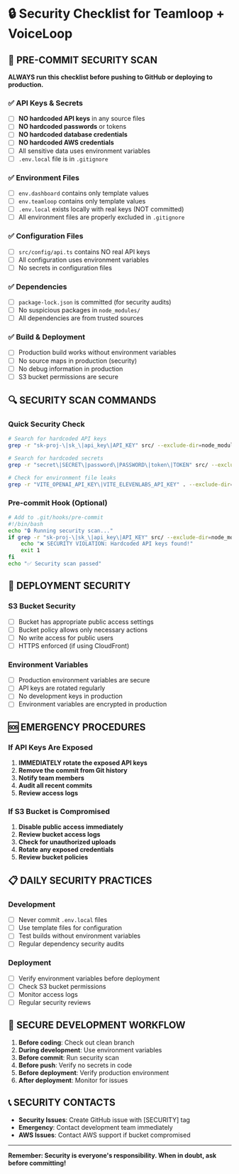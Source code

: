 # 🔒 Security Checklist for Teamloop + VoiceLoop

## 🚨 PRE-COMMIT SECURITY SCAN

**ALWAYS run this checklist before pushing to GitHub or deploying to production.**

### ✅ API Keys & Secrets
- [ ] **NO hardcoded API keys** in any source files
- [ ] **NO hardcoded passwords** or tokens
- [ ] **NO hardcoded database credentials**
- [ ] **NO hardcoded AWS credentials**
- [ ] All sensitive data uses environment variables
- [ ] `.env.local` file is in `.gitignore`

### ✅ Environment Files
- [ ] `env.dashboard` contains only template values
- [ ] `env.teamloop` contains only template values
- [ ] `.env.local` exists locally with real keys (NOT committed)
- [ ] All environment files are properly excluded in `.gitignore`

### ✅ Configuration Files
- [ ] `src/config/api.ts` contains NO real API keys
- [ ] All configuration uses environment variables
- [ ] No secrets in configuration files

### ✅ Dependencies
- [ ] `package-lock.json` is committed (for security audits)
- [ ] No suspicious packages in `node_modules/`
- [ ] All dependencies are from trusted sources

### ✅ Build & Deployment
- [ ] Production build works without environment variables
- [ ] No source maps in production (security)
- [ ] No debug information in production
- [ ] S3 bucket permissions are secure

## 🔍 SECURITY SCAN COMMANDS

### Quick Security Check
```bash
# Search for hardcoded API keys
grep -r "sk-proj-\|sk_\|api_key\|API_KEY" src/ --exclude-dir=node_modules

# Search for hardcoded secrets
grep -r "secret\|SECRET\|password\|PASSWORD\|token\|TOKEN" src/ --exclude-dir=node_modules

# Check for environment file leaks
grep -r "VITE_OPENAI_API_KEY\|VITE_ELEVENLABS_API_KEY" . --exclude-dir=node_modules --exclude="*.md"
```

### Pre-commit Hook (Optional)
```bash
# Add to .git/hooks/pre-commit
#!/bin/bash
echo "🔒 Running security scan..."
if grep -r "sk-proj-\|sk_\|api_key\|API_KEY" src/ --exclude-dir=node_modules; then
    echo "❌ SECURITY VIOLATION: Hardcoded API keys found!"
    exit 1
fi
echo "✅ Security scan passed"
```

## 🚀 DEPLOYMENT SECURITY

### S3 Bucket Security
- [ ] Bucket has appropriate public access settings
- [ ] Bucket policy allows only necessary actions
- [ ] No write access for public users
- [ ] HTTPS enforced (if using CloudFront)

### Environment Variables
- [ ] Production environment variables are secure
- [ ] API keys are rotated regularly
- [ ] No development keys in production
- [ ] Environment variables are encrypted in production

## 🆘 EMERGENCY PROCEDURES

### If API Keys Are Exposed
1. **IMMEDIATELY rotate the exposed API keys**
2. **Remove the commit from Git history**
3. **Notify team members**
4. **Audit all recent commits**
5. **Review access logs**

### If S3 Bucket is Compromised
1. **Disable public access immediately**
2. **Review bucket access logs**
3. **Check for unauthorized uploads**
4. **Rotate any exposed credentials**
5. **Review bucket policies**

## 📋 DAILY SECURITY PRACTICES

### Development
- [ ] Never commit `.env.local` files
- [ ] Use template files for configuration
- [ ] Test builds without environment variables
- [ ] Regular dependency security audits

### Deployment
- [ ] Verify environment variables before deployment
- [ ] Check S3 bucket permissions
- [ ] Monitor access logs
- [ ] Regular security reviews

## 🔐 SECURE DEVELOPMENT WORKFLOW

1. **Before coding**: Check out clean branch
2. **During development**: Use environment variables
3. **Before commit**: Run security scan
4. **Before push**: Verify no secrets in code
5. **Before deployment**: Verify production environment
6. **After deployment**: Monitor for issues

## 📞 SECURITY CONTACTS

- **Security Issues**: Create GitHub issue with [SECURITY] tag
- **Emergency**: Contact development team immediately
- **AWS Issues**: Contact AWS support if bucket compromised

---

**Remember: Security is everyone's responsibility. When in doubt, ask before committing!**

